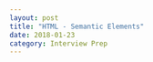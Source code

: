 ```yaml
---
layout: post
title: "HTML - Semantic Elements"
date: 2018-01-23
category: Interview Prep
---
```





[HTML5-element-flowchart]: http://html5doctor.com/downloads/h5d-sectioning-flowchart.png
